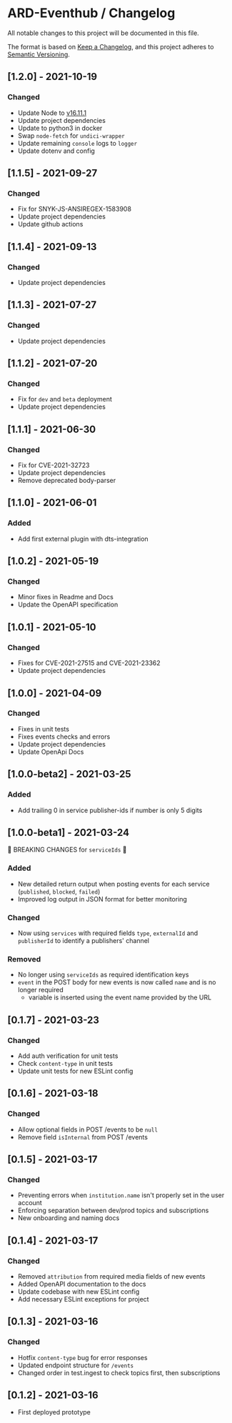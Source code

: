 # ARD-Eventhub / Changelog

All notable changes to this project will be documented in this file.

The format is based on [Keep a Changelog](https://keepachangelog.com/en/1.0.0/),
and this project adheres to [Semantic Versioning](https://semver.org/spec/v2.0.0.html).

## [1.2.0] - 2021-10-19

### Changed

- Update Node to [v16.11.1](https://nodejs.org/en/blog/vulnerability/oct-2021-security-releases/)
- Update project dependencies
- Update to python3 in docker
- Swap `node-fetch` for `undici-wrapper`
- Update remaining `console` logs to `logger`
- Update dotenv and config

## [1.1.5] - 2021-09-27

### Changed

- Fix for SNYK-JS-ANSIREGEX-1583908
- Update project dependencies
- Update github actions

## [1.1.4] - 2021-09-13

### Changed

- Update project dependencies

## [1.1.3] - 2021-07-27

### Changed

- Update project dependencies

## [1.1.2] - 2021-07-20

### Changed

- Fix for `dev` and `beta` deployment
- Update project dependencies

## [1.1.1] - 2021-06-30

### Changed

- Fix for CVE-2021-32723
- Update project dependencies
- Remove deprecated body-parser

## [1.1.0] - 2021-06-01

### Added

- Add first external plugin with dts-integration

## [1.0.2] - 2021-05-19

### Changed

- Minor fixes in Readme and Docs
- Update the OpenAPI specification

## [1.0.1] - 2021-05-10

### Changed

- Fixes for CVE-2021-27515 and CVE-2021-23362
- Update project dependencies

## [1.0.0] - 2021-04-09

### Changed

- Fixes in unit tests
- Fixes events checks and errors
- Update project dependencies
- Update OpenApi Docs

## [1.0.0-beta2] - 2021-03-25

### Added

- Add trailing 0 in service publisher-ids if number is only 5 digits

## [1.0.0-beta1] - 2021-03-24

🚧 BREAKING CHANGES for `serviceIds` 🚧

### Added

- New detailed return output when posting events for each service (`published`, `blocked`, `failed`)
- Improved log output in JSON format for better monitoring

### Changed

- Now using `services` with required fields `type`, `externalId` and `publisherId` to identify a publishers' channel

### Removed

- No longer using `serviceIds` as required identification keys
- `event` in the POST body for new events is now called `name` and is no longer required
  - variable is inserted using the event name provided by the URL

## [0.1.7] - 2021-03-23

### Changed

- Add auth verification for unit tests
- Check `content-type` in unit tests
- Update unit tests for new ESLint config

## [0.1.6] - 2021-03-18

### Changed

- Allow optional fields in POST /events to be `null`
- Remove field `isInternal` from POST /events

## [0.1.5] - 2021-03-17

### Changed

- Preventing errors when `institution.name` isn't properly set in the user account
- Enforcing separation between dev/prod topics and subscriptions
- New onboarding and naming docs

## [0.1.4] - 2021-03-17

### Changed

- Removed `attribution` from required media fields of new events
- Added OpenAPI documentation to the docs
- Update codebase with new ESLint config
- Add necessary ESLint exceptions for project

## [0.1.3] - 2021-03-16

### Changed

- Hotfix `content-type` bug for error responses
- Updated endpoint structure for `/events`
- Changed order in test.ingest to check topics first, then subscriptions

## [0.1.2] - 2021-03-16

- First deployed prototype
